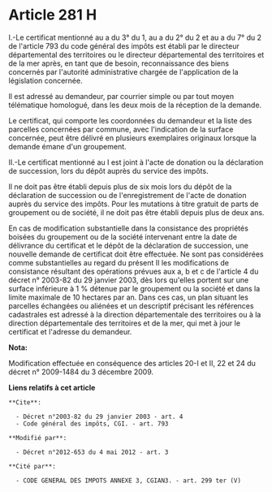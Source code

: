 # Article 281 H

I.-Le certificat mentionné au a du 3° du 1, au a du 2° du 2 et au a du 7° du 2 de l'article 793 du code général des impôts
est établi par le directeur départemental des territoires ou le directeur départemental des territoires et de la mer après,
en tant que de besoin, reconnaissance des biens concernés par l'autorité administrative chargée de l'application de la
législation concernée. 

Il est adressé au demandeur, par courrier simple ou par tout moyen télématique homologué, dans les deux mois de la réception
de la demande. 

Le certificat, qui comporte les coordonnées du demandeur et la liste des parcelles concernées par commune, avec l'indication
de la surface concernée, peut être délivré en plusieurs exemplaires originaux lorsque la demande émane d'un groupement. 

II.-Le certificat mentionné au I est joint à l'acte de donation ou la déclaration de succession, lors du dépôt auprès du
service des impôts. 

Il ne doit pas être établi depuis plus de six mois lors du dépôt de la déclaration de succession ou de l'enregistrement de
l'acte de donation auprès du service des impôts. Pour les mutations à titre gratuit de parts de groupement ou de société, il
ne doit pas être établi depuis plus de deux ans. 

En cas de modification substantielle dans la consistance des propriétés boisées du groupement ou de la société intervenant
entre la date de délivrance du certificat et le dépôt de la déclaration de succession, une nouvelle demande de certificat
doit être effectuée. Ne sont pas considérées comme substantielles au regard du présent II les modifications de consistance
résultant des opérations prévues aux a, b et c de l'article 4 du décret n° 2003-82 du 29 janvier 2003, dès lors qu'elles
portent sur une surface inférieure à 1 % détenue par le groupement ou la société et dans la limite maximale de 10 hectares
par an. Dans ces cas, un plan situant les parcelles échangées ou aliénées et un descriptif précisant les références
cadastrales est adressé à la direction départementale des territoires ou à la direction départementale des territoires et de
la mer, qui met à jour le certificat et l'adresse du demandeur.

**Nota:**

Modification effectuée en conséquence des articles 20-I et II, 22 et 24 du décret n° 2009-1484 du 3 décembre 2009.

**Liens relatifs à cet article**

	**Cite**:

	  - Décret n°2003-82 du 29 janvier 2003 - art. 4
	  - Code général des impôts, CGI. - art. 793

	**Modifié par**:

	  - Décret n°2012-653 du 4 mai 2012 - art. 3

	**Cité par**:

	  - CODE GENERAL DES IMPOTS ANNEXE 3, CGIAN3. - art. 299 ter (V)
